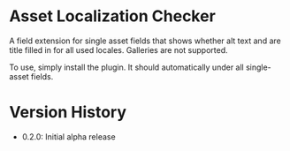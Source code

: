 # Asset Localization Checker

A field extension for single asset fields that shows whether alt text and are title filled in for all used locales. Galleries are not supported.

To use, simply install the plugin. It should automatically under all single-asset fields.

# Version History
- 0.2.0: Initial alpha release